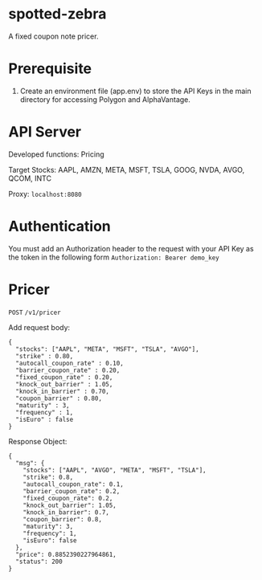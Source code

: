 # spotted-zebra

A fixed coupon note pricer.

# Prerequisite

1. Create an environment file (app.env) to store the API Keys in the main directory for accessing Polygon and AlphaVantage.

# API Server

Developed functions: Pricing

Target Stocks: AAPL, AMZN, META, MSFT, TSLA, GOOG, NVDA, AVGO, QCOM, INTC

Proxy: `localhost:8080`

# Authentication

You must add an Authorization header to the request with your API Key as the token in the following form
`Authorization: Bearer demo_key`

# Pricer

`POST` `/v1/pricer`

Add request body:

```
{
  "stocks": ["AAPL", "META", "MSFT", "TSLA", "AVGO"],
  "strike" : 0.80,
  "autocall_coupon_rate" : 0.10,
  "barrier_coupon_rate" : 0.20,
  "fixed_coupon_rate" : 0.20,
  "knock_out_barrier" : 1.05,
  "knock_in_barrier" : 0.70,
  "coupon_barrier" : 0.80,
  "maturity" : 3,
  "frequency" : 1,
  "isEuro" : false
}
```

Response Object:

```
{
  "msg": {
    "stocks": ["AAPL", "AVGO", "META", "MSFT", "TSLA"],
    "strike": 0.8,
    "autocall_coupon_rate": 0.1,
    "barrier_coupon_rate": 0.2,
    "fixed_coupon_rate": 0.2,
    "knock_out_barrier": 1.05,
    "knock_in_barrier": 0.7,
    "coupon_barrier": 0.8,
    "maturity": 3,
    "frequency": 1,
    "isEuro": false
  },
  "price": 0.8852390227964861,
  "status": 200
}
```
